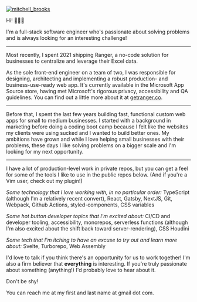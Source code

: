 [![mitchell_brooks](https://res.cloudinary.com/lyda-media/image/upload/v1643315016/header.svg)][1]

Hi! 🙋🏻‍♂️

I'm a full-stack software engineer who's passionate about solving problems and is always looking for an interesting challenge!

------

Most recently, I spent 2021 shipping Ranger, a no-code solution for businesses to centralize and leverage their Excel data. 

As the sole front-end engineer on a team of two, I was responsible for designing, architecting and implementing a robust production- and business-use-ready web app. It's currently available in the Microsoft App Source store, having met Microsoft's rigorous privacy, accessibility and QA guidelines. You can find out a little more about it at [getranger.co](https://www.getranger.co). 

-------

Before that, I spent the last few years building fast, functional custom web apps for small to medium businesses. I started with a background in marketing before doing a coding boot camp because I felt like the websites my clients were using sucked and I wanted to build better ones. My ambitions have grown and while I love helping small businesses with their problems, these days I like solving problems on a bigger scale and I'm looking for my next opportunity.

------

I have a lot of production-level work in private repos, but you can get a feel for some of the tools I like to use in the public repos below. (And if you're a Vim user, check out my plugin!)

*Some technology that I love working with, in no particular order:*
TypeScript (although I'm a relatively recent convert), React, Gatsby, NextJS, Git, Webpack, Github Actions, styled-components, CSS variables

*Some hot button developer topics that I'm excited about:*
CI/CD and developer tooling, accessibility, monorepos, serverless functions (although I'm also excited about the shift back toward server-rendering), CSS Houdini

*Some tech that I'm itching to have an excuse to try out and learn more about:*
Svelte, Turborepo, Web Assembly

I'd love to talk if you think there's an opportunity for us to work together! I'm also a firm believer that **everything** is interesting. If you're truly passionate about something (anything!) I'd probably love to hear about it.

Don't be shy!

You can reach me at my first and last name at gmail dot com.

<!--
**mitchell-brooks/mitchell-brooks** is a ✨ _special_ ✨ repository because its `README.md` (this file) appears on your GitHub profile.

Here are some ideas to get you started:

- 🔭 I’m currently working on ...
- 🌱 I’m currently learning ...
- 👯 I’m looking to collaborate on ...
- 🤔 I’m looking for help with ...
- 💬 Ask me about ...
- 📫 How to reach me: ...
- 😄 Pronouns: ...
- ⚡ Fun fact: ...
-->


[1]: https://github.com/mitchell-brooks
